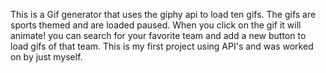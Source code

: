 This is a Gif generator that uses the giphy api to load ten gifs. The gifs are sports themed and are loaded paused. When you click on the gif it will animate! you can search for your favorite team and add a new button to load gifs of that team. This is my first project using API's and was worked on by just myself. 